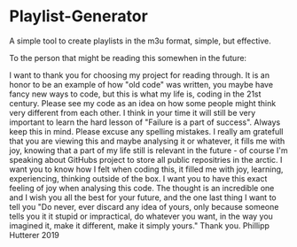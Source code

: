 # Playlist-Generator
A simple tool to create playlists in the m3u format, simple, but effective.

To the person that might be reading this somewhen in the future:

I want to thank you for choosing my project for reading through. It is an honor to be an example of how "old code" was written, you maybe have fancy new ways to code, but this is what my life is, coding in the 21st century. Please see my code as an idea on how some people might think very different from each other. I think in your time it will still be very important to learn the hard lesson of "Failure is a part of success". Always keep this in mind. Please excuse any spelling mistakes. I really am gratefull that you are viewing this and maybe analysing it or whatever, it fills me with joy, knowing that a part of my life still is relevant in the future - of course I'm speaking about GitHubs project to store all public repositries in the arctic. I want you to know how I felt when coding this, it filled me with joy, learning, experiencing, thinking outside of the box. I want you to have this exact feeling of joy when analysing this code. The thought is an incredible one and I wish you all the best for your future, and the one last thing I want to tell you "Do never, ever discard any idea of yours, only because someone tells you it it stupid or impractical, do whatever you want, in the way you imagined it, make it different, make it simply yours."
Thank you. Phillipp Hutterer 2019
